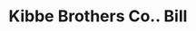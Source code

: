---
doi: 10.7916/D8WQ1FSD
date_other: '1915'
date_other_textual: '1915'
form: printed ephemera
genre:
- Invoices
name:
- Kibbe Brothers Co.
object_in_context_url: https://biggert.cul.columbia.edu/items/view/ave_biggert_00510
subject_hierarchical_geographic:
- Springfield, Massachusetts, United States
subject_name:
- Kibbe Brothers Co.
title: Kibbe Brothers Co.. Bill
sort_title: Kibbe Brothers Co.. Bill
call_number: ave_biggert_00510
coordinates:
- 42.112411,-72.547455
pid: ave_biggert_00510
identifiers: ave_biggert_00510
thumbnail: https://derivativo-3.library.columbia.edu/iiif/2/ldpd:343663/full/!256,256/0/native.jpg
permalink: "/items/ave_biggert_00510/"
layout: iiif-image-page
---